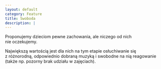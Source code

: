 ```yaml
---
layout: default
category: Feature
title: Swoboda
description: |
---
```


Proponujemy dzieciom pewne zachowania, ale niczego od&nbsp;nich nie&nbsp;oczekujemy. 

Największą wartością jest dla&nbsp;nich na&nbsp;tym&nbsp;etapie osłuchiwanie&nbsp;się z&nbsp;różnorodną, odpowiednio dobraną muzyką i&nbsp;swobodne na&nbsp;nią reagowanie (także np.&nbsp;pozorny brak udziału w zajęciach).
